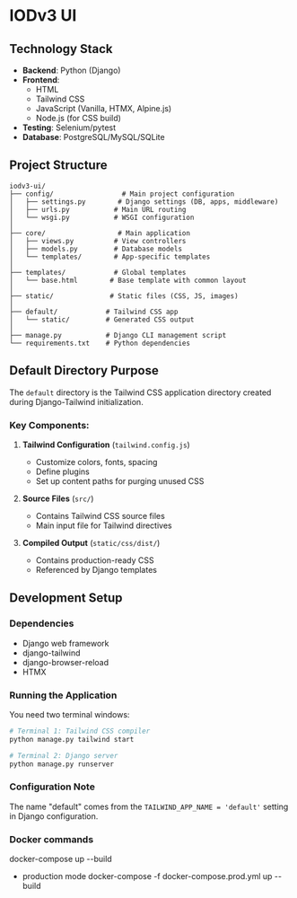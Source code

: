 # IODv3 UI

## Technology Stack
- **Backend**: Python (Django)
- **Frontend**: 
  - HTML
  - Tailwind CSS
  - JavaScript (Vanilla, HTMX, Alpine.js)
  - Node.js (for CSS build)
- **Testing**: Selenium/pytest
- **Database**: PostgreSQL/MySQL/SQLite

## Project Structure
```
iodv3-ui/
├── config/                 # Main project configuration
│   ├── settings.py        # Django settings (DB, apps, middleware)
│   ├── urls.py           # Main URL routing
│   └── wsgi.py           # WSGI configuration
│
├── core/                  # Main application
│   ├── views.py          # View controllers
│   ├── models.py         # Database models
│   └── templates/        # App-specific templates
│
├── templates/            # Global templates
│   └── base.html        # Base template with common layout
│
├── static/              # Static files (CSS, JS, images)
│
├── default/            # Tailwind CSS app
│   └── static/         # Generated CSS output
│
├── manage.py           # Django CLI management script
└── requirements.txt    # Python dependencies
```

## Default Directory Purpose

The `default` directory is the Tailwind CSS application directory created during Django-Tailwind initialization.

### Key Components:
1. **Tailwind Configuration** (`tailwind.config.js`)
   - Customize colors, fonts, spacing
   - Define plugins
   - Set up content paths for purging unused CSS

2. **Source Files** (`src/`)
   - Contains Tailwind CSS source files
   - Main input file for Tailwind directives

3. **Compiled Output** (`static/css/dist/`)
   - Contains production-ready CSS
   - Referenced by Django templates

## Development Setup

### Dependencies
- Django web framework
- django-tailwind
- django-browser-reload
- HTMX

### Running the Application
You need two terminal windows:

```bash
# Terminal 1: Tailwind CSS compiler
python manage.py tailwind start

# Terminal 2: Django server
python manage.py runserver
```

### Configuration Note
The name "default" comes from the `TAILWIND_APP_NAME = 'default'` setting in Django configuration.

### Docker commands
docker-compose up --build
- production mode
docker-compose -f docker-compose.prod.yml up --build